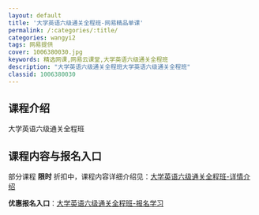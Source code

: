 ```yaml
---
layout: default
title: '大学英语六级通关全程班-网易精品单课'
permalink: /:categories/:title/
categories: wangyi2
tags: 网易提供
cover: 1006380030.jpg
keywords: 精选网课,网易云课堂,大学英语六级通关全程班
description: "大学英语六级通关全程班大学英语六级通关全程班"
classid: 1006380030
---
```


## 课程介绍

大学英语六级通关全程班

## 课程内容与报名入口

部分课程 **限时** 折扣中，课程内容详细介绍见：[大学英语六级通关全程班-详情介绍](https://study.163.com/course/introduction/1006380030.htm?share=1&shareId=1025206652&utm_campaign=share&utm_medium=iphoneShare&utm_source=&utm_u=1025206652)

**优惠报名入口**：[大学英语六级通关全程班-报名学习](https://study.163.com/course/introduction/1006380030.htm?share=1&shareId=1025206652&utm_campaign=share&utm_medium=iphoneShare&utm_source=&utm_u=1025206652)


